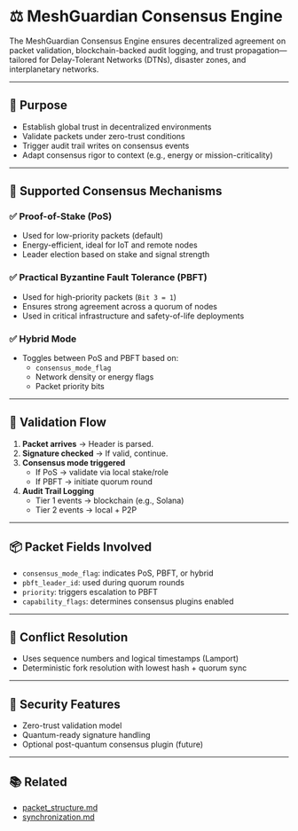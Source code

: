 
# ⚖️ MeshGuardian Consensus Engine

The MeshGuardian Consensus Engine ensures decentralized agreement on packet validation, blockchain-backed audit logging, and trust propagation—tailored for Delay-Tolerant Networks (DTNs), disaster zones, and interplanetary networks.

---

## 🧠 Purpose

- Establish global trust in decentralized environments
- Validate packets under zero-trust conditions
- Trigger audit trail writes on consensus events
- Adapt consensus rigor to context (e.g., energy or mission-criticality)

---

## 🔄 Supported Consensus Mechanisms

### ✅ Proof-of-Stake (PoS)

- Used for low-priority packets (default)
- Energy-efficient, ideal for IoT and remote nodes
- Leader election based on stake and signal strength

### ✅ Practical Byzantine Fault Tolerance (PBFT)

- Used for high-priority packets (`Bit 3 = 1`)
- Ensures strong agreement across a quorum of nodes
- Used in critical infrastructure and safety-of-life deployments

### ✅ Hybrid Mode

- Toggles between PoS and PBFT based on:
  - `consensus_mode_flag`
  - Network density or energy flags
  - Packet priority bits

---

## 🔎 Validation Flow

1. **Packet arrives** → Header is parsed.
2. **Signature checked** → If valid, continue.
3. **Consensus mode triggered**
   - If PoS → validate via local stake/role
   - If PBFT → initiate quorum round
4. **Audit Trail Logging**
   - Tier 1 events → blockchain (e.g., Solana)
   - Tier 2 events → local + P2P

---

## 📦 Packet Fields Involved

- `consensus_mode_flag`: indicates PoS, PBFT, or hybrid
- `pbft_leader_id`: used during quorum rounds
- `priority`: triggers escalation to PBFT
- `capability_flags`: determines consensus plugins enabled

---

## 🧪 Conflict Resolution

- Uses sequence numbers and logical timestamps (Lamport)
- Deterministic fork resolution with lowest hash + quorum sync

---

## 🔐 Security Features

- Zero-trust validation model
- Quantum-ready signature handling
- Optional post-quantum consensus plugin (future)

---

## 📚 Related

- [packet_structure.md](./packet_structure.md)
- [synchronization.md](./synchronization.md)
